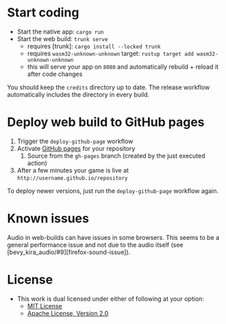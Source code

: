 # Start coding
* Start the native app: `cargo run`
* Start the web build: `trunk serve`
    * requires [trunk]: `cargo install --locked trunk`
    * requires `wasm32-unknown-unknown` target: `rustup target add wasm32-unknown-unknown`
    * this will serve your app on `8080` and automatically rebuild + reload it after code changes

You should keep the `credits` directory up to date. The release workflow automatically includes the directory in every build.

# Deploy web build to GitHub pages
 1. Trigger the `deploy-github-page` workflow
 2. Activate [GitHub pages](https://pages.github.com/) for your repository
     1. Source from the `gh-pages` branch (created by the just executed action)
 3. After a few minutes your game is live at `http://username.github.io/repository`

To deploy newer versions, just run the `deploy-github-page` workflow again.

# Known issues

Audio in web-builds can have issues in some browsers. This seems to be a general performance issue and not due to the audio itself (see [bevy_kira_audio/#9][firefox-sound-issue]).

# License

* This work is dual licensed under either of following at your option:
    * [MIT License](LICENSE-MIT.md)
    * [Apache License, Version 2.0](LICENSE-APACHE.md)
